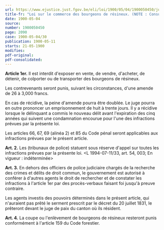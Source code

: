 ```yaml
---
url: https://www.ejustice.just.fgov.be/eli/loi/1900/05/04/1900050450/justel
title-fr: "Loi sur le commerce des bourgeons de résineux. (NOTE : Consultation des versions antérieures à partir du 01-01-1989 et mise à jour au 21-07-1994)"
date: 1900-05-04
source:
number: 1900050450
page: 2090
case: 1900-05-04/30
publication: 1900-05-11
starts: 21-05-1900
modifies:
pdf-original:
pdf-consolidated:
---
```


**Article 1er.** <Voir note sous TITRE> Il est interdit d'exposer en vente, de vendre, d'acheter, de détenir, de colporter ou de transporter des bourgeons de résineux.

Les contrevenants seront punis, suivant les circonstances, d'une amende de 26 à 3,000 francs.

En cas de récidive, la peine d'amende pourra être doublée. Le juge pourra en outre prononcer un emprisonnement de huit à trente jours. Il y a récidive lorsque le délinquant a commis le nouveau délit avant l'expiration des cinq années qui suivent une condamnation encourue pour l'une des infractions prévues par la présente loi.

Les articles 66, 67, 69 (alinéa 2) et 85 du Code pénal seront applicables aux infractions prévues par le présent article.

**Art. 2.** <Voir note sous TITRE> Les (tribunaux de police) statuent sous réserve d'appel sur toutes les infractions prévues par la présente loi. <L 1994-07-11/33, art. 54, 003;  En vigueur :   indéterminée>

**Art. 3.** <Voir note sous TITRE> En dehors des officiers de police judiciaire chargés de la recherche des crimes et délits de droit commun, le gouvernement est autorisé à conférer à d'autres agents le droit de rechercher et de constater les infractions à l'article 1er par des procès-verbaux faisant foi jusqu'à preuve contraire.

Les agents investis des pouvoirs déterminés dans le présent article, qui n'auraient pas prêté le serment prescrit par le décret du 20 juillet 1831, le prêteront devant le juge de paix du canton où ils résident.

**Art. 4.** <Voir note sous TITRE> La coupe ou l'enlèvement de bourgeons de résineux resteront punis conformément à l'article 159 du Code forestier.
